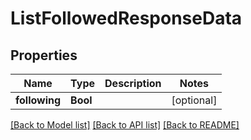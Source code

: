 # ListFollowedResponseData

## Properties
Name | Type | Description | Notes
------------ | ------------- | ------------- | -------------
**following** | **Bool** |  | [optional] 

[[Back to Model list]](../README.md#documentation-for-models) [[Back to API list]](../README.md#documentation-for-api-endpoints) [[Back to README]](../README.md)


